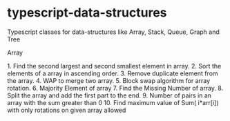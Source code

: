 # typescript-data-structures
Typescript classes for data-structures like Array, Stack, Queue, Graph and Tree 

<p>Array</p>
1. Find the second largest and second smallest element in array.
2. Sort the elements of a array in ascending order.
3. Remove duplicate element from the array.
4. WAP to merge two array.
5. Block swap algorithm for array rotation.
6. Majority Element of array
7. Find the Missing Number of array.
8. Split the array and add the first part to the end.
9. Number of pairs in an array with the sum greater than 0
10. Find maximum value of Sum( i*arr[i]) with only rotations on given array allowed

